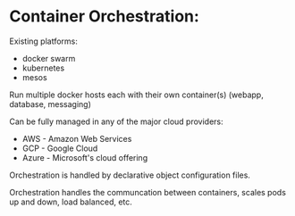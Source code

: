# Container Orchestration:
    
Existing platforms:
* docker swarm
* kubernetes
* mesos

Run multiple docker hosts each with their own container(s) (webapp, database, messaging)

Can be fully managed in any of the major cloud providers:
* AWS - Amazon Web Services
* GCP - Google Cloud
* Azure - Microsoft's cloud offering
  
Orchestration is handled by declarative object configuration files. 

Orchestration handles the communcation between containers, scales pods up and down, load balanced, etc.
